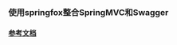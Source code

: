 ### 使用springfox整合SpringMVC和Swagger

#### [参考文档](http://blog.csdn.net/haoyifen/article/details/52703376)